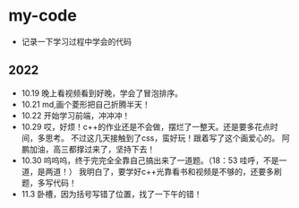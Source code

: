 # my-code
- 记录一下学习过程中学会的代码
## 2022
- 10.19 晚上看视频看到好晚，学会了冒泡排序。
- 10.21 md,画个菱形把自己折腾半天！
- 10.22 开始学习前端，冲冲冲！
- 10.29 哎，好烦！c++的作业还是不会做，摆烂了一整天。还是要多花点时间，多思考。
不过这几天接触到了css，蛮好玩！跟着写了这个画爱心的。
阿鹏加油，高三都撑过来了，坚持下去！
- 10.30 呜呜呜，终于完完全全靠自己搞出来了一道题。（18：53 哇呼，不是一道，是两道！）
我明白了，要学好c++光靠看书和视频是不够的，还要多刷题，多写代码！
- 11.3 卧槽，因为括号写错了位置，找了一下午的错！

